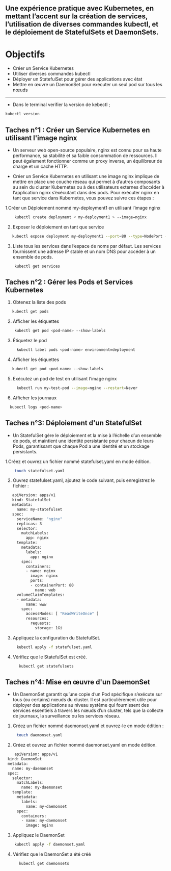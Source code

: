 ## Une expérience pratique avec Kubernetes, en mettant l’accent sur la création de services, l’utilisation de diverses commandes kubectl, et le déploiement de StatefulSets et DaemonSets.

# Objectifs
- Créer un Service Kubernetes
- Utiliser diverses commandes kubectl
- Déployer un StatefulSet pour gérer des applications avec état
- Mettre en œuvre un DaemonSet pour exécuter un seul pod sur tous les nœuds
  
---

- Dans le terminal verifier la version de kebectl ;
```bash
kubectl version
```
## Taches n°1 : Créer un Service Kubernetes en utilisant l'image nginx

- Un serveur web open-source populaire, nginx est connu pour sa haute performance, sa stabilité et sa faible consommation de ressources. Il peut également fonctionner comme un proxy inverse, un équilibreur de charge et un cache HTTP.

- Créer un Service Kubernetes en utilisant une image nginx implique de mettre en place une couche réseau qui permet à d’autres composants au sein du cluster Kubernetes ou à des utilisateurs externes d’accéder à l’application nginx s’exécutant dans des pods. Pour exécuter nginx en tant que service dans Kubernetes, vous pouvez suivre ces étapes :

1.Créer un Déploiement nommé my-deployment1 en utilisant l’image nginx
```bash
    kubectl create deployment < my-deployment1 > --image=nginx
```
2. Exposer le déploiement en tant que service
```bash
   kubectl expose deployment my-deployment1 --port=80 --type=NodePort --name=my-service1
```
3. Liste tous les services dans l’espace de noms par défaut. Les services fournissent une adresse IP stable et un nom DNS pour accéder à un ensemble de pods.
```bash
    kubectl get services
```
## Taches n°2 :  Gérer les Pods et Services Kubernetes

1. Obtenez la liste des pods
```bash
   kubectl get pods
```
2. Afficher les étiquettes
```bash
    kubectl get pod <pod-name> --show-labels
```
3. Étiquetez le pod
```bash
     kubectl label pods <pod-name> environment=deployment
```
4. Afficher les étiquettes
 ```bash
    kubectl get pod <pod-name> --show-labels
 ```
5. Exécutez un pod de test en utilisant l’image nginx
```bash
     kubectl run my-test-pod --image=nginx --restart=Never
```
6. Afficher les journaux
 ```bash
   kubectl logs <pod-name>
 ```

## Taches n°3: Déploiement d'un StatefulSet

- Un StatefulSet gère le déploiement et la mise à l’échelle d’un ensemble de pods, et maintient une identité persistante pour chacun de leurs Pods, garantissant que chaque Pod a une identité et un stockage persistants.

1.Créez et ouvrez un fichier nommé statefulset.yaml en mode édition.
```bash
    touch statefulset.yaml
 ```
2. Ouvrez statefulset.yaml, ajoutez le code suivant, puis enregistrez le fichier :
```bash
   apiVersion: apps/v1
   kind: StatefulSet
   metadata:
     name: my-statefulset
   spec:
     serviceName: "nginx"
     replicas: 3
     selector:
       matchLabels:
         app: nginx
     template:
       metadata:
         labels:
           app: nginx
       spec:
         containers:
         - name: nginx
           image: nginx
           ports:
           - containerPort: 80
             name: web
     volumeClaimTemplates:
     - metadata:
         name: www
       spec:
         accessModes: [ "ReadWriteOnce" ]
         resources:
           requests:
             storage: 1Gi
```
3. Appliquez la configuration du StatefulSet.
 ```bash
      kubectl apply -f statefulset.yaml
 ```
4. Vérifiez que le StatefulSet est créé.
```bash
      kubectl get statefulsets
```
## Taches n°4: Mise en œuvre d'un DaemonSet

- Un DaemonSet garantit qu’une copie d’un Pod spécifique s’exécute sur tous (ou certains) nœuds du cluster. Il est particulièrement utile pour déployer des applications au niveau système qui fournissent des services essentiels à travers les nœuds d’un cluster, tels que la collecte de journaux, la surveillance ou les services réseau.

1. Créez un fichier nommé daemonset.yaml et ouvrez-le en mode édition :
```bash
     touch daemonset.yaml
```
2. Créez et ouvrez un fichier nommé daemonset.yaml en mode édition.
 ```bash
     apiVersion: apps/v1
  kind: DaemonSet
  metadata:
    name: my-daemonset
  spec:
    selector:
      matchLabels:
        name: my-daemonset
    template:
      metadata:
        labels:
          name: my-daemonset
      spec:
        containers:
        - name: my-daemonset
          image: nginx
  ```
3. Appliquez le DaemonSet
```bash
    kubectl apply -f daemonset.yaml
```
4. Vérifiez que le DaemonSet a été créé
```bash
      kubectl get daemonsets
```

